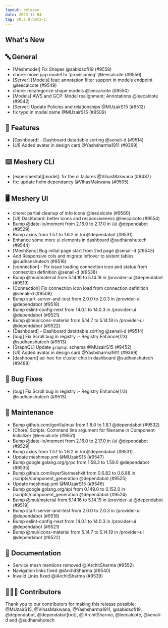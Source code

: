 ```yaml
---
layout: release
date: 2023-12-04
tag: v0.7.0-beta-1
---
```


## What's New

## 🔤 General

- [Meshmodel] Fix Shapes @aabidsofi19 (#9558)
- chore: move gcp model to 'provisioning' @leecalcote (#9556)
- [Server] [Models] feat: annotation filter support in models endpoint @leecalcote (#9549)
- chore: recategorize shape models @leecalcote (#9550)
- [Models] AWS and GCP: Model realignment; Annotations @leecalcote (#9542)
- [Server] Update Policies and relationships @MUzairS15 (#9512)
- fix typo in model name @MUzairS15 (#9509)

## 🚀 Features

- [Dashboard] - Dashboard datattable sorting @senali-d (#9514)
- [UI] Added avatar in design card @Yashsharma1911 (#9369)

## ⌨️ Meshery CLI

- [experimental]\[model\]: fix the ci failures @VihasMakwana (#9487)
- fix: update helm dependancy @VihasMakwana (#9505)

## 🖥 Meshery UI

- chore: partial cleanup of info icons @leecalcote (#9560)
- [UI] Dashboard: better icons and responsiveness @leecalcote (#9554)
- Bump @date-io/moment from 2.16.0 to 2.17.0 in /ui @dependabot (#9529)
- Bump axios from 1.5.1 to 1.6.2 in /ui @dependabot (#9531)
- Enhance some more ui elements in dashboard @sudhanshutech (#9544)
- [MeshSync] Bug initial page start from 2nd page @senali-d (#9543)
- Add Responsive cols and migrate leftover to sistent tables @sudhanshutech (#9516)
- [connection] - Fix issue loading connection icon and status from connection definition @senali-d (#9538)
- Bump @mui/material from 5.14.16 to 5.14.19 in /provider-ui @dependabot (#9519)
- [Connection] Fix connection icon load from connection definition @senali-d (#9508)
- Bump start-server-and-test from 2.0.0 to 2.0.3 in /provider-ui @dependabot (#9518)
- Bump eslint-config-next from 14.0.1 to 14.0.3 in /provider-ui @dependabot (#9521)
- Bump @mui/icons-material from 5.14.7 to 5.14.19 in /provider-ui @dependabot (#9522)
- [Dashboard] - Dashboard datattable sorting @senali-d (#9514)
- [bug] Fix Scroll bug in registry :- Registry Enhance(1/3) @sudhanshutech (#9513)
- [GraphQL] Update `graphql` schema @MUzairS15 (#9452)
- [UI] Added avatar in design card @Yashsharma1911 (#9369)
- [dashboard] ad-hoc for cluster chip in dashboard @sudhanshutech (#9489)

## 🐛 Bug Fixes

- [bug] Fix Scroll bug in registry :- Registry Enhance(1/3) @sudhanshutech (#9513)

## 🧰 Maintenance

- Bump github.com/gorilla/mux from 1.8.0 to 1.8.1 @dependabot (#9532)
- [Chore] Scripts: Command line argument for filename in Component Initializer @leecalcote (#9551)
- Bump @date-io/moment from 2.16.0 to 2.17.0 in /ui @dependabot (#9529)
- Bump axios from 1.5.1 to 1.6.2 in /ui @dependabot (#9531)
- Update meshmap.yml @MUzairS15 (#9547)
- Bump google.golang.org/grpc from 1.58.3 to 1.59.0 @dependabot (#9535)
- Bump github.com/layer5io/meshkit from 0.6.82 to 0.6.88 in /scripts/component_generation @dependabot (#9525)
- Update meshmap.yml @MUzairS15 (#9546)
- Bump google.golang.org/api from 0.149.0 to 0.152.0 in /scripts/component_generation @dependabot (#9524)
- Bump @mui/material from 5.14.16 to 5.14.19 in /provider-ui @dependabot (#9519)
- Bump start-server-and-test from 2.0.0 to 2.0.3 in /provider-ui @dependabot (#9518)
- Bump eslint-config-next from 14.0.1 to 14.0.3 in /provider-ui @dependabot (#9521)
- Bump @mui/icons-material from 5.14.7 to 5.14.19 in /provider-ui @dependabot (#9522)

## 📖 Documentation

- Service mesh mentions removed @iArchitSharma (#9552)
- Navigation links fixed @iArchitSharma (#9540)
- Invalid Links fixed @iArchitSharma (#9539)

## 👨🏽‍💻 Contributors

Thank you to our contributors for making this release possible:
@MUzairS15, @VihasMakwana, @Yashsharma1911, @aabidsofi19, @dependabot, @dependabot[bot], @iArchitSharma, @leecalcote, @senali-d and @sudhanshutech
